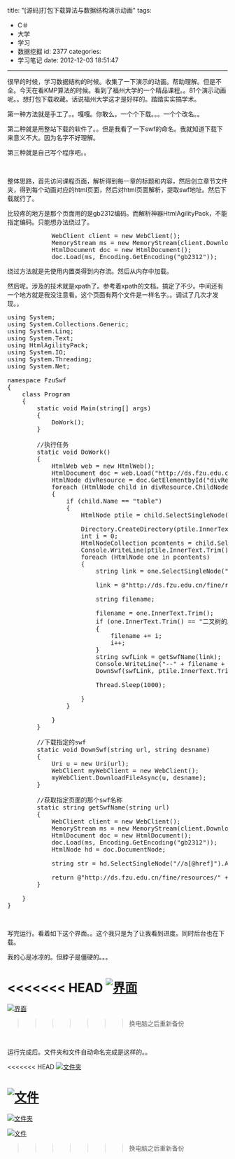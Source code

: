 title: "[源码]打包下载算法与数据结构演示动画"
tags:
  - C＃
  - 大学
  - 学习
  - 数据挖掘
id: 2377
categories:
  - 学习笔记
date: 2012-12-03 18:51:47
---

很早的时候，学习数据结构的时候。收集了一下演示的动画。帮助理解。但是不全。今天在看KMP算法的时候。看到了福州大学的一个精品课程。。81个演示动画呢。。想打包下载收藏。话说福州大学这才是好样的。踏踏实实搞学术。

第一种方法就是手工了。。嘎嘎。你敢么。一个个下载。。。一个个改名。。

第二种就是用整站下载的软件了。。但是我看了一下swf的命名。我就知道下载下来意义不大。因为名字不好理解。

第三种就是自己写个程序吧。。

&nbsp;

整体思路，首先访问课程页面，解析得到每一章的标题和内容，然后创立章节文件夹，得到每个动画对应的html页面，然后对html页面解析，提取swf地址。然后下载就行了。

比较疼的地方是那个页面用的是gb2312编码。而解析神器HtmlAgilityPack，不能指定编码。只能想办法绕过了。
<pre class="lang:default decode:true">            WebClient client = new WebClient();
            MemoryStream ms = new MemoryStream(client.DownloadData(url));
            HtmlDocument doc = new HtmlDocument();
            doc.Load(ms, Encoding.GetEncoding("gb2312"));</pre>
绕过方法就是先使用内置类得到内存流。然后从内存中加载。

然后呢。涉及的技术就是xpath了。参考着xpath的文档。搞定了不少。中间还有一个地方就是我没注意看。这个页面有两个文件是一样名字。。调试了几次才发现。。
<pre class="lang:default decode:true">using System;
using System.Collections.Generic;
using System.Linq;
using System.Text;
using HtmlAgilityPack;
using System.IO;
using System.Threading;
using System.Net;

namespace FzuSwf
{
    class Program
    {
        static void Main(string[] args)
        {
            DoWork();
        }

        //执行任务
        static void DoWork()
        {
            HtmlWeb web = new HtmlWeb();
            HtmlDocument doc = web.Load("http://ds.fzu.edu.cn/fine/resources/");
            HtmlNode divResource = doc.GetElementbyId("divResource");
            foreach (HtmlNode child in divResource.ChildNodes)
            {
                if (child.Name == "table")
                {
                    HtmlNode ptile = child.SelectSingleNode("tr[1]");

                    Directory.CreateDirectory(ptile.InnerText.Trim());
                    int i = 0;
                    HtmlNodeCollection pcontents = child.SelectNodes("tr[position()&gt;1]");
                    Console.WriteLine(ptile.InnerText.Trim());
                    foreach (HtmlNode one in pcontents)
                    {
                        string link = one.SelectSingleNode("./td[1]/p[1]/a[@href]").Attributes["href"].Value;

                        link = @"http://ds.fzu.edu.cn/fine/resources/" + link;

                        string filename;

                        filename = one.InnerText.Trim();
                        if (one.InnerText.Trim() == "二叉树的顺序存储表示")
                        {
                            filename += i;
                            i++;
                        }
                        string swfLink = getSwfName(link);
                        Console.WriteLine("--" + filename + swfLink);
                        DownSwf(swfLink, ptile.InnerText.Trim() + @"/" + filename + ".swf");

                        Thread.Sleep(1000);

                    }
                }

            }
        }

        //下载指定的swf
        static void DownSwf(string url, string desname)
        {
            Uri u = new Uri(url);
            WebClient myWebClient = new WebClient();
            myWebClient.DownloadFileAsync(u, desname);
        }

        //获取指定页面的那个swf名称
        static string getSwfName(string url)
        {
            WebClient client = new WebClient();
            MemoryStream ms = new MemoryStream(client.DownloadData(url));
            HtmlDocument doc = new HtmlDocument();
            doc.Load(ms, Encoding.GetEncoding("gb2312"));
            HtmlNode hd = doc.DocumentNode;

            string str = hd.SelectSingleNode("//a[@href]").Attributes["href"].Value;

            return @"http://ds.fzu.edu.cn/fine/resources/" + str;
        }

    }
}</pre>
&nbsp;

写完运行。看着如下这个界面。。这个我只是为了让我看到进度。同时后台也在下载。

我的心是冰凉的。但脖子是僵硬的。。。

<<<<<<< HEAD
[![]({{BASE_PATH}}/images/47c983d3cf2aa0922d81db29b98b67805aca39b1.jpg "界面")](http://leaverimage.b0.upaiyun.com/30019_o.jpg)
=======
[![](/images/47c983d3cf2aa0922d81db29b98b67805aca39b1.jpg "界面")](http://leaverimage.b0.upaiyun.com/30019_o.jpg)
>>>>>>> 换电脑之后重新备份

&nbsp;

运行完成后。文件夹和文件自动命名完成是这样的。。

<<<<<<< HEAD
[![]({{BASE_PATH}}/images/abf22883b37a85d6c963ea74373a3f7b42b85135.jpg "文件夹")](http://leaverimage.b0.upaiyun.com/30020_o.jpg)

[![]({{BASE_PATH}}/images/8ab02bde3050cecc1c5ad8e635b537ace60d0c2a.jpg "文件")](http://leaverimage.b0.upaiyun.com/30021_o.jpg)
=======
[![](/images/abf22883b37a85d6c963ea74373a3f7b42b85135.jpg "文件夹")](http://leaverimage.b0.upaiyun.com/30020_o.jpg)

[![](/images/8ab02bde3050cecc1c5ad8e635b537ace60d0c2a.jpg "文件")](http://leaverimage.b0.upaiyun.com/30021_o.jpg)
>>>>>>> 换电脑之后重新备份
